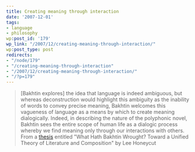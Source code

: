 ```yaml
---
title: Creating meaning through interaction
date: '2007-12-01'
tags:
- language
- philosophy
wp:post_id: '179'
wp_link: "/2007/12/creating-meaning-through-interaction/"
wp:post_type: post
redirects:
- "/node/179"
- "/creating-meaning-through-interaction"
- "/2007/12/creating-meaning-through-interaction/"
- "/?p=179"
---
```


> [Bakhtin explores] the idea that language is indeed ambiguous, but whereas deconstruction would highlight this ambiguity as the inability of words to convey precise meaning, Bakhtin welcomes this vagueness of language as a means by which to create meaning dialogically. Indeed, in describing the nature of the polyphonic novel, Bakhtin sees the entire scope of human life as a dialogic process whereby we find meaning only through our interactions with others.
From a [thesis](http://www.public.iastate.edu/~honeyl/bakhtin/chap2a.html) entitled "What Hath Bakhtin Wrought? Toward a Unified Theory of Literature and Composition" by Lee Honeycut
